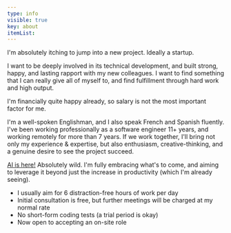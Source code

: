 ```yaml
---
type: info
visible: true
key: about
itemList:
---
```

I'm absolutely itching to jump into a new project. Ideally a startup. 

I want to be deeply involved in its technical development, and built strong, happy, and lasting rapport with my new colleagues. I want to find something that I can really give all of myself to, and find fulfillment through hard work and high output.

I'm financially quite happy already, so salary is not the most important factor for me.

I'm a well-spoken Englishman, and I also speak French and Spanish fluently. I've been working professionally as a software engineer 11+ years, and working remotely for more than 7 years. If we work together, I'll bring not only my experience & expertise, but also enthusiasm, creative-thinking, and a genuine desire to see the project succeed. 

<u>AI is here!</u> Absolutely wild. I'm fully embracing what's to come, and aiming to leverage it beyond just the increase in productivity (which I'm already seeing).

- I usually aim for 6 distraction-free hours of work per day
- Initial consultation is free, but further meetings will be charged at my normal rate
- No short-form coding tests (a trial period is okay)
- Now open to accepting an on-site role
